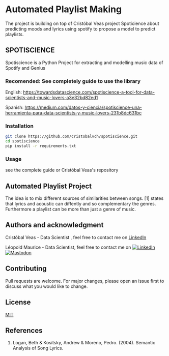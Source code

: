 # Automated Playlist Making 
The project is building on top of Cristóbal Veas project Spoticience about predicting moods and lyrics using spotify to propose a model to predict playlists.

## SPOTISCIENCE

Spotiscience is a Python Project for extracting and modelling music data of Spotify and Genius

### Recomended:  See completely guide to use the library

English: https://towardsdatascience.com/spotiscience-a-tool-for-data-scientists-and-music-lovers-a3e32bd82ed1

Spanish: https://medium.com/datos-y-ciencia/spotiscience-una-herramienta-para-data-scientists-y-music-lovers-231b8dc631bc

### Installation

```bash
git clone https://github.com/cristobalvch/spotiscience.git
cd spotiscience
pip install -r requirements.txt
```

### Usage

see the complete guide or Cristóbal Veas's repository

## Automated Playlist Project

The idea is to mix different sources of similarities between songs. [1] states that lyrics and acoustic can diffently and so complementary the genres. Furthermore a playlist can be more than just a genre of music.


## Authors and acknowledgment
Cristóbal Veas - Data Scientist , feel free to contact me on [Linkedln](https://www.linkedin.com/in/cristobal-veas/)

Léopold Maurice - Data Scientist, feel free to contact me on [![LinkedIn](https://img.shields.io/twitter/url?color=blue&label=LinkedIn&logo=linkedin&style=for-the-badge&url=https%3A%2F%2Fwww.linkedin.com%2Fin%2Fleopold-maurice)](https://linkedin.com/in/leopold-maurice) [![Mastodon](https://img.shields.io/twitter/url?color=purple&label=Mastodon&logo=mastodon&style=for-the-badge&url=https%3A%2F%2Fsciences.social%2F%40lmaurice)](https://sciences.social/@lmaurice) 

## Contributing
Pull requests are welcome. For major changes, please open an issue first to discuss what you would like to change.

## License
[MIT](https://choosealicense.com/licenses/mit/)

## References

1. Logan, Beth & Kositsky, Andrew & Moreno, Pedro. (2004). Semantic Analysis of Song Lyrics. 
